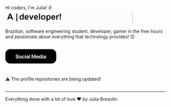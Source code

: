 <p>
Hi coders, I'm Julia! ✌ <br>
<img src=".docs/header.gif" width="400">
</p>

<p>
Brazilian, software engineering student, developer, gamer in the free hours and passionate about everything that technology provides! 😊
</p>
<br>
<a href="https://linktr.ee/juliabresolin">
  <img align="left" alt="social media button" width="160" src=".docs/button.svg" />
</a>
<br>
<br>
<br>
<br>
<br>
⚠ The profile repositories are being updated!
<br>
<br>

---

Everything done with a lot of love ❤ by Julia Bresolin.
